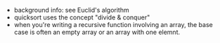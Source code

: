 - background info: see Euclid's algorithm
- quicksort uses the concept "divide & conquer"
- when you're writing a recursive function involving an array, the base case is often an empty array or an array with one elemnt. 
